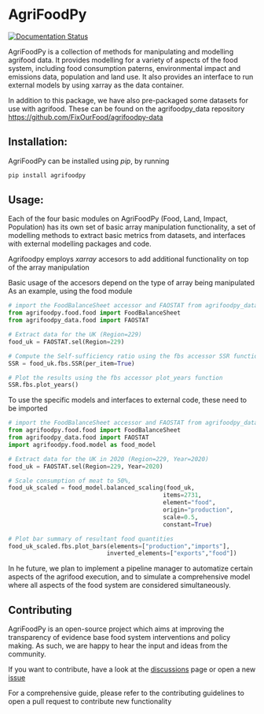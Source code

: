 # AgriFoodPy

[![Documentation Status](https://readthedocs.org/projects/agrifoodpy/badge/?version=latest)](https://agrifoodpy.readthedocs.io/en/latest/?badge=latest)

AgriFoodPy is a collection of methods for manipulating and modelling agrifood
data. It provides modelling for a variety of aspects of the food system,
including food consumption paterns, environmental impact and emissions data,
population and land use. It also provides an interface to run external models by
using xarray as the data container.

In addition to this package, we have also pre-packaged some datasets for use
with agrifood. These can be found on the agrifoodpy_data repository
https://github.com/FixOurFood/agrifoodpy-data

<!-- A collection of methods for modelling agri-food and land use, including
agriculture for food and non-food uses, food production from laboratory through
horticulture to livestock to sea, and alternative land uses. It ingests current
relevant datasets, connects them to evaluate metrics, and models the impact of
agri-food system interventions on current and future metric values. -->

## Installation:

AgriFoodPy can be installed using _pip_, by running

```bash
pip install agrifoodpy
```

## Usage:

Each of the four basic modules on AgriFoodPy (Food, Land, Impact, Population)
has its own set of basic array manipulation functionality, a set of
modelling methods to extract basic metrics from datasets, and interfaces with
external modelling packages and code.

Agrifoodpy employs _xarray_ accesors to add additional functionality on top of
the array manipulation

Basic usage of the accesors depend on the type of array being manipulated
As an example, using the food module

```python
# import the FoodBalanceSheet accessor and FAOSTAT from agrifoodpy_data
from agrifoodpy.food.food import FoodBalanceSheet
from agrifoodpy_data.food import FAOSTAT

# Extract data for the UK (Region=229)
food_uk = FAOSTAT.sel(Region=229)

# Compute the Self-sufficiency ratio using the fbs accessor SSR function
SSR = food_uk.fbs.SSR(per_item=True)

# Plot the results using the fbs accessor plot_years function
SSR.fbs.plot_years()
```

To use the specific models and interfaces to external code, these need to be
imported

```python
# import the FoodBalanceSheet accessor and FAOSTAT from agrifoodpy_data
from agrifoodpy.food.food import FoodBalanceSheet
from agrifoodpy_data.food import FAOSTAT
import agrifoodpy.food.model as food_model

# Extract data for the UK in 2020 (Region=229, Year=2020)
food_uk = FAOSTAT.sel(Region=229, Year=2020)

# Scale consumption of meat to 50%, 
food_uk_scaled = food_model.balanced_scaling(food_uk,
                                            items=2731,
                                            element="food",
                                            origin="production",
                                            scale=0.5,
                                            constant=True)

# Plot bar summary of resultant food quantities
food_uk_scaled.fbs.plot_bars(elements=["production","imports"],
                            inverted_elements=["exports","food"])
```

In he future, we plan to implement a pipeline manager to automatize certain
aspects of the agrifood execution, and to simulate a comprehensive model where
all aspects of the food system are considered simultaneously.

## Contributing

AgriFoodPy is an open-source project which aims at improving the transparency of
evidence base food system interventions and policy making.
As such, we are happy to hear the input and ideas from the community. 

If you want to contribute, have a look at the
[discussions](https://github.com/FixOurFood/AgriFoodPy/discussions)
page or open a new [issue](https://github.com/FixOurFood/AgriFoodPy/issues)

For a comprehensive guide, please refer to the contributing guidelines to open
a pull request to contribute new functionality


